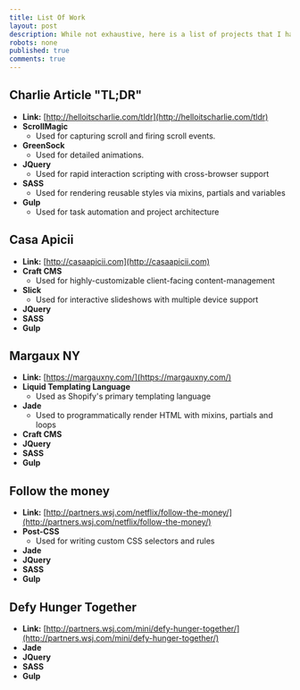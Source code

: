 ```yaml
---
title: List Of Work
layout: post
description: While not exhaustive, here is a list of projects that I have worked on and the technologies used, in order from most recent to oldest.
robots: none
published: true
comments: true
---
```


## Charlie Article "TL;DR"
- **Link:** [http://helloitscharlie.com/tldr](http://helloitscharlie.com/tldr)
- **ScrollMagic**
	- Used for capturing scroll and firing scroll events.
- **GreenSock**
	- Used for detailed animations.
- **JQuery**
	- Used for rapid interaction scripting with cross-browser support
- **SASS**
	- Used for rendering reusable styles via mixins, partials and variables
- **Gulp**
	- Used for task automation and project architecture 

## Casa Apicii
- **Link:** [http://casaapicii.com](http://casaapicii.com)
- **Craft CMS**
	- Used for highly-customizable client-facing content-management
- **Slick**
	- Used for interactive slideshows with multiple device support
- **JQuery**
- **SASS**
- **Gulp**

## Margaux NY
- **Link:** [https://margauxny.com/](https://margauxny.com/)
- **Liquid Templating Language**
	- Used as Shopify's primary templating language
- **Jade**
	- Used to programmatically render HTML with mixins, partials and loops
- **Craft CMS**
- **JQuery**
- **SASS**
- **Gulp**

## Follow the money
- **Link:** [http://partners.wsj.com/netflix/follow-the-money/](http://partners.wsj.com/netflix/follow-the-money/)
- **Post-CSS**
	- Used for writing custom CSS selectors and rules
- **Jade**
- **JQuery**
- **SASS**
- **Gulp**

## Defy Hunger Together
- **Link:** [http://partners.wsj.com/mini/defy-hunger-together/](http://partners.wsj.com/mini/defy-hunger-together/)
- **Jade**
- **JQuery**
- **SASS**
- **Gulp**